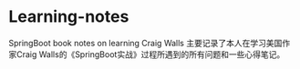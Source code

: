 # Learning-notes
SpringBoot book notes on learning Craig Walls
主要记录了本人在学习美国作家Craig Walls的《SpringBoot实战》过程所遇到的所有问题和一些心得笔记。
